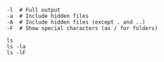 ---
---

```
-l  # Full output
-a  # Include hidden files
-A  # Include hidden files (except . and ..)
-F  # Show special characters (as / for folders)
```

```shell
ls
ls -la
ls -lF
```
